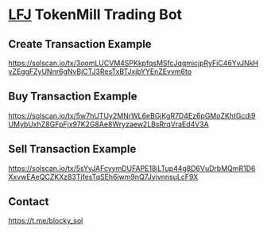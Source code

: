 # [LFJ](https://lfj.gg) TokenMill Trading Bot
## Create Transaction Example
https://solscan.io/tx/3oomLUCVM4SPKkpfqsMSfcJqqmicjpRyFiC46YvJNkHyZEggFZyUNnr6gNvBjCTJ3ResTxBTJxjbYYEnZEvvm6to

## Buy Transaction Example
https://solscan.io/tx/5w7hUTUy2MNrWL6eBGjKgR7D4Ez6pGMoZKhtGcdi9UMybUxhZ8GFpFjx97K2G8Ae8Wryzaew2LBsRrqVraEd4V3A

## Sell Transaction Example
https://solscan.io/tx/5sYyJAFcyymDUFAPE18iLTup44g8D6VuDrbMQmR1D6XxvwEAeQCZKXz83TjfesTqSEh6iwm9nQ7JyivnnsuLcF9X

## Contact
https://t.me/blocky_sol
